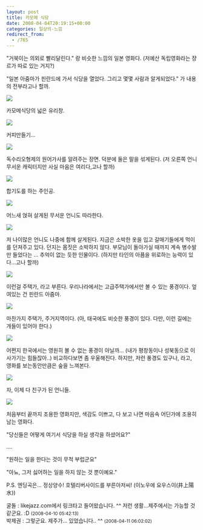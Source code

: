```yaml
---
layout: post
title: 카모메 식당
date: 2008-04-04T20:19:15+00:00
categories: 일상의-느낌
redirect_from:
  - /765
---
```


"거북이는 의외로 빨리달린다." 랑 비슷한 느낌의 일본 영화다. (저예산 독립영화라는 쟝르가 따로 있는 거지?)

"일본 아줌마가 핀란드에 가서 식당을 열었다. 그리고 몇몇 사람과 알게되었다." 가 내용의 전부라고나 할까.

![ ](/assets/media/uploads_1_ik4.JPG)

카모메식당의 넓은 유리창.

![ ](/assets/media/uploads_1_jk6.JPG)

커피만들기...

![ ](/assets/media/uploads_1_jk7.JPG)

독수리오형제의 원어가사를 알려주는 장면. 덕분에 둘은 말을 섞게된다. (저 오른쪽 언니 무서운 캐릭터지만 사실 마음은 여리다,고나 할까)

![ ](/assets/media/uploads_1_ik5.JPG)

합기도를 하는 주인공.

![ ](/assets/media/uploads_1_hk8.JPG)

어느새 얹혀 살게된 무서운 언니도 따라한다.

![ ](/assets/media/uploads_1_jk8.JPG)

저 나이많은 언니도 나중에 함께 살게된다. 지금은 소박한 옷을 입고 갈매기들에게 먹이를 던져주고 있다. 던지는 몸짓은 소박하지 않다. 부모님이 돌아가실 때까지 계속 병수발만 들었다는 ... 추억이 없는 듯한 인물이다. (하지만 타인의 아픔을 위로하는 능력이 있다...고나 할까)

![ ](/assets/media/uploads_1_hk9.JPG)

이런걸 주택가, 라고 부른다. 우리나라에서는 고급주택가에서만 볼 수 있는 풍경이다. 엎여있는 건 핀란드 아줌마.

![ ](/assets/media/uploads_1_jk9.JPG)

마찬가지 주택가, 주거지역이다. (아, 태국에도 비슷한 풍경이 있다. 다만, 이런 길에는 개들이 있어야 한다.)

![ ](/assets/media/uploads_1_ik6.JPG)

어쩐지 한국에서는 영원히 볼 수 없는 풍경이 아닐까... (내가 평창동이나 성북동으로 이사가기는 힘들잖아..) 비교하다보면 좀 우울해진다. 하지만, 저런 풍경도 있구나, 라고, 영화를 보는동안만큼은 숲을 느껴본다.

![ ](/assets/media/uploads_1_jk10.JPG)

자, 이제 다 친구가 된 언니들.

![ ](/assets/media/uploads_1_ik3.JPG)

처음부터 끝까지 조용한 영화지만, 색감도 이쁘고, 다 보고 나면 마음속 어딘가에 조용히 남는 영화다.

"당신들은 어떻게 여기서 식당을 하실 생각을 하셨어요?"

....

"원하는 일을 한다는 것이 무척 부럽군요"

"아뇨, 그저 싫어하는 일을 하지 않는 것 뿐이예요."

P.S. 엔딩곡은... 정상양수! 호텔리버사이드를 부른아저씨! (이노우에 요우스이(井上陽水))
<div id=comments>
<div class=comment>
<!--- cmt:1142 --->
<!--- mail: --->
<!--- parent:0 --->
굴돌 : 
likejazz.com에서 링크타고 들어왔습니다. ^^
저런 생활...제주에서는 가능할 것 같군요. :D
 <small>(2008-04-10 05:42:13)</small>
</div>
<div class=comment>
<!--- cmt:1143 --->
<!--- mail: --->
<!--- parent:0 --->
박제권 : 
그렇군요. 제주가... 있었습니다.. ^^
 <small>(2008-04-11 06:02:02)</small>
</div>
</div>
